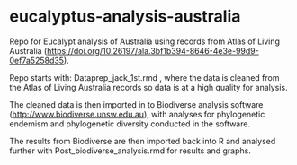 # eucalyptus-analysis-australia
 
Repo for Eucalypt analysis of Australia using records from Atlas of Living Australia
(https://doi.org/10.26197/ala.3bf1b394-8646-4e3e-99d9-0ef7a5258d35). 

Repo starts with:
Dataprep_jack_1st.rmd , where the data is cleaned from the Atlas of Living Australia records so data is at a high quality for analysis.

The cleaned data is then imported in to Biodiverse analysis software (http://www.biodiverse.unsw.edu.au), with analyses for phylogenetic endemism and phylogenetic diversity conducted in the software.

The results from Biodiverse are then imported back into R and analysed further with Post_biodiverse_analysis.rmd for results and graphs. 

